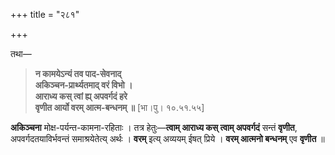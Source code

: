 +++
title = "२८१"

+++

तथा—


> **न कामयेऽन्यं तव पाद-सेवनाद्**  
> **अकिञ्चन-प्रार्थ्यतमाद् वरं विभो ।**  
> **आराध्य कस् त्वां ह्य् अपवर्गदं हरे**  
> **वृणीत आर्यो वरम् आत्म-बन्धनम् ॥** [भा।पु। १०.५१.५५]

**अकिञ्चना** मोक्ष-पर्यन्त-कामना-रहिताः । तत्र हेतुः—**त्वाम् आराध्य कस् त्वाम् अपवर्गदं** सन्तं **वृणीत**, अपवर्गदतयाविर्भवन्तं समाश्रयेतेत्य् अर्थः । **वरम्** इत्य् अव्ययम् ईषत् प्रिये । **वरम् आत्मनो बन्धनम्** एव **वृणीत** ॥
